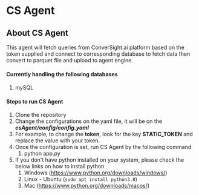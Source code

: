 # CS Agent

## About CS Agent

This agent will fetch queries from ConverSight.ai platform based on the token supplied and connect to corresponding database to fetch data then convert to parquet file and upload to agent engine.

#### Currently handling the following databases

1. mySQL


#### Steps to run **CS Agent**

1. Clone the repository
2. Change the configurations on the yaml file, it will be on the ***csAgent/config/config.yaml***
3. For example, to change the **token**, look for the key **STATIC_TOKEN** and replace the value with your token.
4. Once the configuration is set, run CS Agent by the following command
    1. python app.py 
5. If you don't have python installed on your system, please check the below links on how to install python
    1. Windows (https://www.python.org/downloads/windows/)
    2. Linux - Ubuntu (`sudo apt install python3.8`) 
    3. Mac (https://www.python.org/downloads/macos/)
